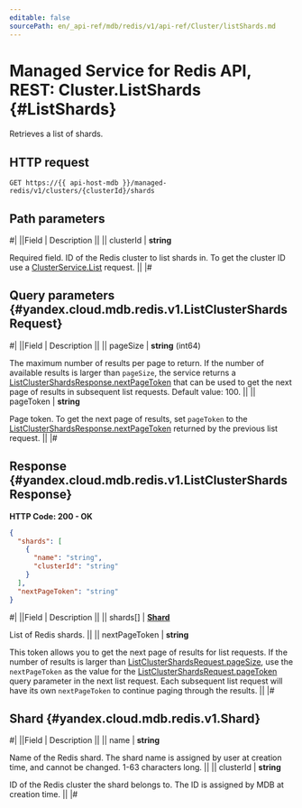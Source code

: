 ```yaml
---
editable: false
sourcePath: en/_api-ref/mdb/redis/v1/api-ref/Cluster/listShards.md
---
```


# Managed Service for Redis API, REST: Cluster.ListShards {#ListShards}

Retrieves a list of shards.

## HTTP request

```
GET https://{{ api-host-mdb }}/managed-redis/v1/clusters/{clusterId}/shards
```

## Path parameters

#|
||Field | Description ||
|| clusterId | **string**

Required field. ID of the Redis cluster to list shards in.
To get the cluster ID use a [ClusterService.List](/docs/managed-redis/api-ref/Cluster/list#List) request. ||
|#

## Query parameters {#yandex.cloud.mdb.redis.v1.ListClusterShardsRequest}

#|
||Field | Description ||
|| pageSize | **string** (int64)

The maximum number of results per page to return. If the number of available
results is larger than `pageSize`,
the service returns a [ListClusterShardsResponse.nextPageToken](#yandex.cloud.mdb.redis.v1.ListClusterShardsResponse)
that can be used to get the next page of results in subsequent list requests.
Default value: 100. ||
|| pageToken | **string**

Page token. To get the next page of results, set `pageToken` to the
[ListClusterShardsResponse.nextPageToken](#yandex.cloud.mdb.redis.v1.ListClusterShardsResponse) returned by the previous list request. ||
|#

## Response {#yandex.cloud.mdb.redis.v1.ListClusterShardsResponse}

**HTTP Code: 200 - OK**

```json
{
  "shards": [
    {
      "name": "string",
      "clusterId": "string"
    }
  ],
  "nextPageToken": "string"
}
```

#|
||Field | Description ||
|| shards[] | **[Shard](#yandex.cloud.mdb.redis.v1.Shard)**

List of Redis shards. ||
|| nextPageToken | **string**

This token allows you to get the next page of results for list requests. If the number of results
is larger than [ListClusterShardsRequest.pageSize](#yandex.cloud.mdb.redis.v1.ListClusterShardsRequest), use
the `nextPageToken` as the value
for the [ListClusterShardsRequest.pageToken](#yandex.cloud.mdb.redis.v1.ListClusterShardsRequest) query parameter
in the next list request. Each subsequent list request will have its own
`nextPageToken` to continue paging through the results. ||
|#

## Shard {#yandex.cloud.mdb.redis.v1.Shard}

#|
||Field | Description ||
|| name | **string**

Name of the Redis shard. The shard name is assigned by user at creation time, and cannot be changed.
1-63 characters long. ||
|| clusterId | **string**

ID of the Redis cluster the shard belongs to. The ID is assigned by MDB at creation time. ||
|#